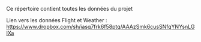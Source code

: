Ce répertoire contient toutes les données du projet

Lien vers les données Flight et Weather : https://www.dropbox.com/sh/iasq7frk6f58ptq/AAAzSmk6cusSNfqYNYsnLGIXa
